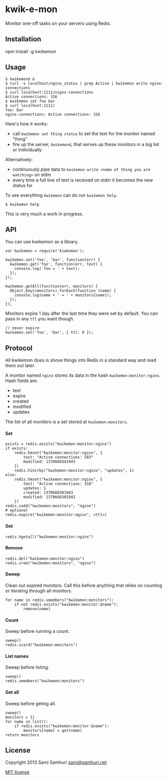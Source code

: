 # kwik-e-mon

Monitor one-off tasks on your servers using Redis.


## Installation

npm install -g kwikemon


## Usage

    $ kwikemond &
    $ curl -s localhost/nginx_status | grep Active | kwikemon write nginx-connections
    $ curl localhost:1111/nignx-connections
    Active connections: 316
    $ kwikemon set foo bar
    $ curl localhost:1111/
    foo: bar
    nginx-connections: Active connections: 316

Here's how it works:

- call `kwikemon set thing status` to set the text for the monitor named "thing"
- fire up the server, `kwikemond`, that serves up these monitors in a big list or individually

Alternatively:

- continuously pipe data to `kwikemon write <name of thing you are watching>` on stdin
- every time a full line of text is received on stdin it becomes the new status for <name of thing you are watching>

To see everything `kwikemon` can do run `kwikemon help`.

    $ kwikemon help

This is very much a work in progress.


## API

You can use kwikemon as a library.

    var kwikemon = require('kiwkemon');

    kwikemon.set('foo', 'bar', function(err) {
      kwikemon.get('foo', function(err, text) {
        console.log('foo = ' + text);
      });
    });

    kwikemon.getAll(function(err, monitors) {
      Object.keys(monitors).forEach(function (name) {
        console.log(name + ' = ' + monitors[name]);
      });
    });

Monitors expire 1 day after the last time they were set by default. You can pass in any `ttl` you
want though.

    // never expire
    kwikemon.set('foo', 'bar', { ttl: 0 });


## Protocol

All kwikemon does is shove things into Redis in a standard way and read them out later.

A monitor named `nginx` stores its data in the hash `kwikemon:monitor:nginx`. Hash fields
are:

  - text
  - expire
  - created
  - modified
  - updates

The list of all monitors is a set stored at `kwikemon:monitors`.

#### Set

    exists = redis.exists("kwikemon:monitor:nginx")
    if exists:
        redis.hmset("kwikemon:monitor:nginx", {
            text: "Active connections: 583"
            modified: 1370668341943
        })
        redis.hincrby("kwikemon:monitor:nginx", "updates", 1)
    else:
        redis.hmset("kwikemon:monitor:nginx", {
            text: "Active connections: 316"
            updates: 1
            created: 1370668301943
            modified: 1370668301943
        })
    redis.sadd("kwikemon:monitors", "nginx")
    # optional
    redis.expire("kwikemon:monitor:nginx", <ttl>)

#### Get

    redis.hgetall("kwikemon:monitor:nginx")

#### Remove

    redis.del("kwikemon:monitor:nginx")
    redis.srem("kwikemon:monitors", "nginx")

#### Sweep

Clean out expired monitors. Call this before anything that relies on counting or iterating through all monitors.

    for name in redis.smembers("kwikemon:monitors"):
        if not redis.exists("kwikemon:monitor:$name"):
            remove(name)

#### Count

Sweep before running a count.

    sweep()
    redis.scard("kwikemon:monitors")

#### List names

Sweep before listing.

    sweep()
    redis.smembers("kwikemon:monitors")

#### Get all

Sweep before geting all.

    sweep()
    monitors = {}
    for name in list():
        if redis.exists("kwikemon:monitor:$name"):
            monitors[name] = get(name)
    return monitors


## License

Copyright 2013 Sami Samhuri <sami@samhuri.net>

[MIT license](http://sjs.mit-license.org)

